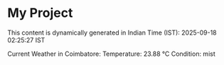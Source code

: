 # My Project

This content is dynamically generated in Indian Time (IST): 2025-09-18 02:25:27 IST


Current Weather in Coimbatore:
Temperature: 23.88 °C
Condition: mist
